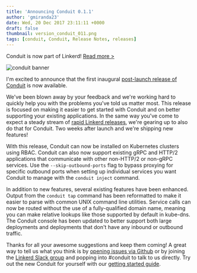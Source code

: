 ```yaml
---
title: 'Announcing Conduit 0.1.1'
author: 'gmiranda23'
date: Wed, 20 Dec 2017 23:11:11 +0000
draft: false
thumbnail: version_conduit_011.png
tags: [conduit, Conduit, Release Notes, releases]
---
```


Conduit is now part of Linkerd! [Read more >](/2018/07/06/conduit-0-5-and-the-future/ 'Conduit is now part of Linkerd announcement') 

![conduit banner](/uploads/2017/12/version_conduit_011.png)

I'm excited to announce that the first inaugural [post-launch release of Conduit](https://github.com/runconduit/conduit/releases/tag/v0.1.1) is now available. 

We've been blown away by your feedback and we're working hard to quickly help you with the problems you've told us matter most. This release is focused on making it easier to get started with Conduit and on better supporting your existing applications. In the same way you've come to expect a steady stream of [rapid Linkerd releases](https://github.com/linkerd/linkerd/releases), we're gearing up to also do that for Conduit. Two weeks after launch and we're shipping new features! 

With this release, Conduit can now be installed on Kubernetes clusters using RBAC. Conduit can also now support existing gRPC and HTTP/2 applications that communicate with other non-HTTP/2 or non-gRPC services. Use the `--skip-outbound-ports` flag to bypass proxying for specific outbound ports when setting up individual services you want Conduit to manage with the `conduit inject` command. 

In addition to new features, several existing features have been enhanced. Output from the `conduit tap` command has been reformatted to make it easier to parse with common UNIX command line utilities. Service calls can now be routed without the use of a fully-qualified domain name, meaning you can make relative lookups like those supported by default in kube-dns. The Conduit console has been updated to better support both large deployments and deployments that don't have any inbound or outbound traffic. 

Thanks for all your awesome suggestions and keep them coming! A great way to tell us what you think is by [opening issues via Github](https://github.com/runconduit/conduit) or by joining the [Linkerd Slack group](http://linkerd.slack.com) and popping into #conduit to talk to us directly. Try out the new Conduit for yourself with our [getting started guide](https://conduit.io/getting-started/).
